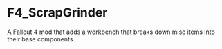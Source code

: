 # F4_ScrapGrinder
A Fallout 4 mod that adds a workbench that breaks down misc items into their base components
